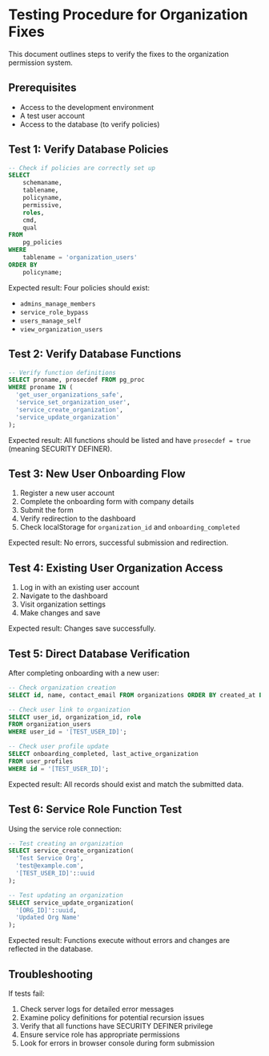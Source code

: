 # Testing Procedure for Organization Fixes

This document outlines steps to verify the fixes to the organization permission system.

## Prerequisites

- Access to the development environment
- A test user account
- Access to the database (to verify policies)

## Test 1: Verify Database Policies

```sql
-- Check if policies are correctly set up
SELECT
    schemaname,
    tablename,
    policyname,
    permissive,
    roles,
    cmd,
    qual
FROM
    pg_policies
WHERE
    tablename = 'organization_users'
ORDER BY
    policyname;
```

Expected result: Four policies should exist:
- `admins_manage_members`
- `service_role_bypass`
- `users_manage_self`
- `view_organization_users`

## Test 2: Verify Database Functions

```sql
-- Verify function definitions
SELECT proname, prosecdef FROM pg_proc 
WHERE proname IN (
  'get_user_organizations_safe', 
  'service_set_organization_user',
  'service_create_organization',
  'service_update_organization'
);
```

Expected result: All functions should be listed and have `prosecdef = true` (meaning SECURITY DEFINER).

## Test 3: New User Onboarding Flow

1. Register a new user account
2. Complete the onboarding form with company details
3. Submit the form
4. Verify redirection to the dashboard
5. Check localStorage for `organization_id` and `onboarding_completed`

Expected result: No errors, successful submission and redirection.

## Test 4: Existing User Organization Access

1. Log in with an existing user account
2. Navigate to the dashboard
3. Visit organization settings
4. Make changes and save

Expected result: Changes save successfully.

## Test 5: Direct Database Verification

After completing onboarding with a new user:

```sql
-- Check organization creation
SELECT id, name, contact_email FROM organizations ORDER BY created_at DESC LIMIT 1;

-- Check user link to organization
SELECT user_id, organization_id, role
FROM organization_users
WHERE user_id = '[TEST_USER_ID]';

-- Check user profile update
SELECT onboarding_completed, last_active_organization
FROM user_profiles
WHERE id = '[TEST_USER_ID]';
```

Expected result: All records should exist and match the submitted data.

## Test 6: Service Role Function Test

Using the service role connection:

```sql
-- Test creating an organization
SELECT service_create_organization(
  'Test Service Org', 
  'test@example.com',
  '[TEST_USER_ID]'::uuid
);

-- Test updating an organization
SELECT service_update_organization(
  '[ORG_ID]'::uuid, 
  'Updated Org Name'
);
```

Expected result: Functions execute without errors and changes are reflected in the database.

## Troubleshooting

If tests fail:
1. Check server logs for detailed error messages
2. Examine policy definitions for potential recursion issues
3. Verify that all functions have SECURITY DEFINER privilege
4. Ensure service role has appropriate permissions
5. Look for errors in browser console during form submission
